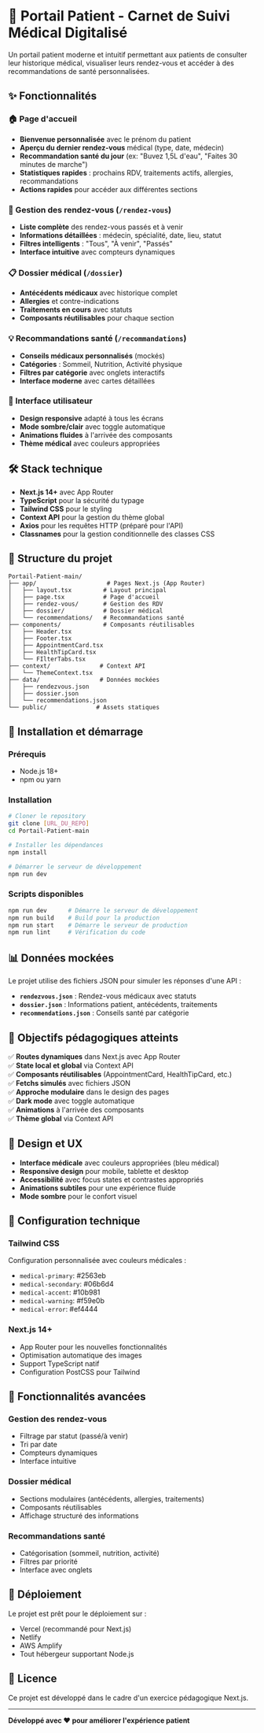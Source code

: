 # 🏥 Portail Patient - Carnet de Suivi Médical Digitalisé

Un portail patient moderne et intuitif permettant aux patients de consulter leur historique médical, visualiser leurs rendez-vous et accéder à des recommandations de santé personnalisées.

## ✨ Fonctionnalités

### 🏠 Page d'accueil
- **Bienvenue personnalisée** avec le prénom du patient
- **Aperçu du dernier rendez-vous** médical (type, date, médecin)
- **Recommandation santé du jour** (ex: "Buvez 1,5L d'eau", "Faites 30 minutes de marche")
- **Statistiques rapides** : prochains RDV, traitements actifs, allergies, recommandations
- **Actions rapides** pour accéder aux différentes sections

### 📅 Gestion des rendez-vous (`/rendez-vous`)
- **Liste complète** des rendez-vous passés et à venir
- **Informations détaillées** : médecin, spécialité, date, lieu, statut
- **Filtres intelligents** : "Tous", "À venir", "Passés"
- **Interface intuitive** avec compteurs dynamiques

### 📋 Dossier médical (`/dossier`)
- **Antécédents médicaux** avec historique complet
- **Allergies** et contre-indications
- **Traitements en cours** avec statuts
- **Composants réutilisables** pour chaque section

### 💡 Recommandations santé (`/recommandations`)
- **Conseils médicaux personnalisés** (mockés)
- **Catégories** : Sommeil, Nutrition, Activité physique
- **Filtres par catégorie** avec onglets interactifs
- **Interface moderne** avec cartes détaillées

### 🎨 Interface utilisateur
- **Design responsive** adapté à tous les écrans
- **Mode sombre/clair** avec toggle automatique
- **Animations fluides** à l'arrivée des composants
- **Thème médical** avec couleurs appropriées

## 🛠️ Stack technique

- **Next.js 14+** avec App Router
- **TypeScript** pour la sécurité du typage
- **Tailwind CSS** pour le styling
- **Context API** pour la gestion du thème global
- **Axios** pour les requêtes HTTP (préparé pour l'API)
- **Classnames** pour la gestion conditionnelle des classes CSS

## 📁 Structure du projet

```
Portail-Patient-main/
├── app/                    # Pages Next.js (App Router)
│   ├── layout.tsx         # Layout principal
│   ├── page.tsx           # Page d'accueil
│   ├── rendez-vous/       # Gestion des RDV
│   ├── dossier/           # Dossier médical
│   └── recommendations/   # Recommandations santé
├── components/            # Composants réutilisables
│   ├── Header.tsx
│   ├── Footer.tsx
│   ├── AppointmentCard.tsx
│   ├── HealthTipCard.tsx
│   └── FIlterTabs.tsx
├── context/              # Context API
│   └── ThemeContext.tsx
├── data/                 # Données mockées
│   ├── rendezvous.json
│   ├── dossier.json
│   └── recommendations.json
└── public/              # Assets statiques
```

## 🚀 Installation et démarrage

### Prérequis
- Node.js 18+ 
- npm ou yarn

### Installation
```bash
# Cloner le repository
git clone [URL_DU_REPO]
cd Portail-Patient-main

# Installer les dépendances
npm install

# Démarrer le serveur de développement
npm run dev
```

### Scripts disponibles
```bash
npm run dev      # Démarre le serveur de développement
npm run build    # Build pour la production
npm run start    # Démarre le serveur de production
npm run lint     # Vérification du code
```

## 📊 Données mockées

Le projet utilise des fichiers JSON pour simuler les réponses d'une API :

- **`rendezvous.json`** : Rendez-vous médicaux avec statuts
- **`dossier.json`** : Informations patient, antécédents, traitements
- **`recommendations.json`** : Conseils santé par catégorie

## 🎯 Objectifs pédagogiques atteints

✅ **Routes dynamiques** dans Next.js avec App Router  
✅ **State local et global** via Context API  
✅ **Composants réutilisables** (AppointmentCard, HealthTipCard, etc.)  
✅ **Fetchs simulés** avec fichiers JSON  
✅ **Approche modulaire** dans le design des pages  
✅ **Dark mode** avec toggle automatique  
✅ **Animations** à l'arrivée des composants  
✅ **Thème global** via Context API  

## 🎨 Design et UX

- **Interface médicale** avec couleurs appropriées (bleu médical)
- **Responsive design** pour mobile, tablette et desktop
- **Accessibilité** avec focus states et contrastes appropriés
- **Animations subtiles** pour une expérience fluide
- **Mode sombre** pour le confort visuel

## 🔧 Configuration technique

### Tailwind CSS
Configuration personnalisée avec couleurs médicales :
- `medical-primary`: #2563eb
- `medical-secondary`: #06b6d4
- `medical-accent`: #10b981
- `medical-warning`: #f59e0b
- `medical-error`: #ef4444

### Next.js 14+
- App Router pour les nouvelles fonctionnalités
- Optimisation automatique des images
- Support TypeScript natif
- Configuration PostCSS pour Tailwind

## 📱 Fonctionnalités avancées

### Gestion des rendez-vous
- Filtrage par statut (passé/à venir)
- Tri par date
- Compteurs dynamiques
- Interface intuitive

### Dossier médical
- Sections modulaires (antécédents, allergies, traitements)
- Composants réutilisables
- Affichage structuré des informations

### Recommandations santé
- Catégorisation (sommeil, nutrition, activité)
- Filtres par priorité
- Interface avec onglets

## 🚀 Déploiement

Le projet est prêt pour le déploiement sur :
- Vercel (recommandé pour Next.js)
- Netlify
- AWS Amplify
- Tout hébergeur supportant Node.js

## 📝 Licence

Ce projet est développé dans le cadre d'un exercice pédagogique Next.js.

---

**Développé avec ❤️ pour améliorer l'expérience patient**
